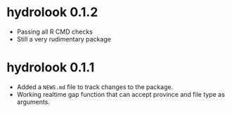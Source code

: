# hydrolook 0.1.2

* Passing all R CMD checks
* Still a very rudimentary package


# hydrolook 0.1.1

* Added a `NEWS.md` file to track changes to the package.
* Working realtime gap function that can accept province and file type as arguments.



